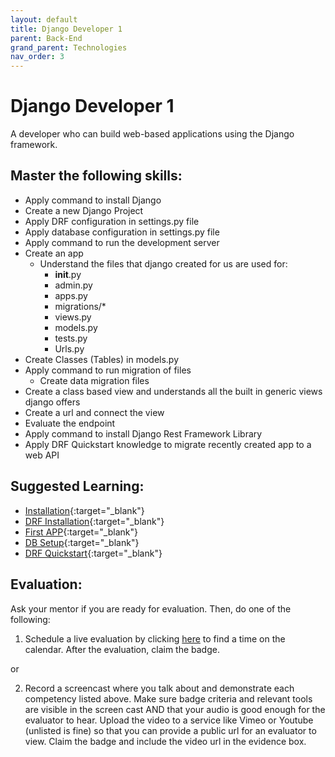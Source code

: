 ```yaml
---
layout: default
title: Django Developer 1
parent: Back-End
grand_parent: Technologies
nav_order: 3
---
```

# Django Developer 1

A developer who can build web-based applications using the Django framework.

## Master the following skills:

- Apply command to install Django
- Create a new Django Project
- Apply DRF configuration in settings.py file
- Apply database configuration in settings.py file
- Apply command to run the development server
- Create an app
  - Understand the files that django created for us are used for:
    - **init**.py
    - admin.py
    - apps.py
    - migrations/\*
    - views.py
    - models.py
    - tests.py
    - Urls.py
- Create Classes (Tables) in models.py
- Apply command to run migration of files
  - Create data migration files
- Create a class based view and understands all the built in generic views django offers
- Create a url and connect the view
- Evaluate the endpoint
- Apply command to install Django Rest Framework Library
- Apply DRF Quickstart knowledge to migrate recently created app to a web API

## Suggested Learning:

- [Installation](https://docs.djangoproject.com/en/3.0/intro/install/){:target="\_blank"}
- [DRF Installation](https://www.django-rest-framework.org/#installation){:target="\_blank"}
- [First APP](https://docs.djangoproject.com/en/3.0/intro/tutorial01/){:target="\_blank"}
- [DB Setup](https://docs.djangoproject.com/en/3.0/intro/tutorial02/){:target="\_blank"}
- [DRF Quickstart](https://www.django-rest-framework.org/tutorial/quickstart/){:target="\_blank"}

## Evaluation:

Ask your mentor if you are ready for evaluation. Then, do one of the following:

1. Schedule a live evaluation by clicking [here](https://api.logro.io/widget/appointment/codex-evals/full-stack) to find a time on the calendar. After the evaluation, claim the badge.

or

2. Record a screencast where you talk about and demonstrate each competency listed above. Make sure badge criteria and relevant tools are visible in the screen cast AND that your audio is good enough for the evaluator to hear. Upload the video to a service like Vimeo or Youtube (unlisted is fine) so that you can provide a public url for an evaluator to view. Claim the badge and include the video url in the evidence box.
